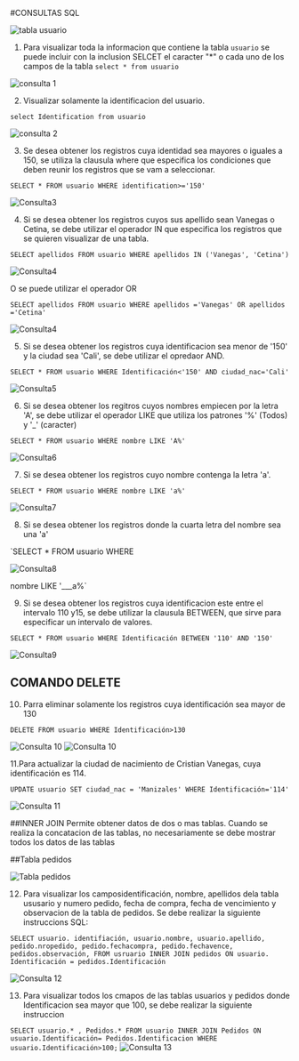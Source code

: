 #CONSULTAS SQL

![tabla usuario](img/tablausuario.png "tabla usuario")

1. Para visualizar toda la informacion que contiene la tabla `usuario` se puede incluir con la inclusion SELCET el caracter "*" o cada uno de los campos de la tabla
`select * from usuario`

![](img/imagen1.png "consulta 1")

2. Visualizar solamente la identificacion del usuario.

`select Identification from usuario`

![](img/imagen2.png "consulta 2")

3. Se desea obtener los registros cuya identidad sea mayores o iguales a 150, se utiliza la clausula where que especifica los condiciones que deben reunir los registros que se vam a seleccionar.

`SELECT * FROM usuario WHERE identification>='150'`

![Consulta3](img/imagen3.png "consulta 3 ")

4. Si se desea obtener los registros cuyos sus apellido sean Vanegas o Cetina, se debe utilizar el operador IN que especifica los registros que se quieren visualizar de una tabla.

`SELECT apellidos FROM usuario WHERE apellidos IN ('Vanegas', 'Cetina')`

![Consulta4](img/imagen4.png "consulta 4 ")

O se puede utilizar el operador OR

`SELECT apellidos FROM usuario WHERE apellidos ='Vanegas' OR apellidos ='Cetina'`

![Consulta4](img/imagen4.2.png "consulta 4 pero con OR")

5. Si se desea obtener los registros cuya identificacion sea menor de '150'  y la ciudad sea 'Cali', se debe utilizar el opredaor AND.

`SELECT * FROM usuario WHERE Identificación<'150' AND ciudad_nac='Cali'`

![Consulta5](img/imagen5.png "consulta 5")


6. Si se desea obtener los regitros cuyos nombres empiecen por la letra 'A', se debe utilizar el operador LIKE que utiliza los patrones '%' (Todos) y '_' (caracter)

`SELECT * FROM usuario WHERE nombre LIKE 'A%'`

![Consulta6](img/imagen6.png "consulta 6")


7. Si se desea obtener los registros cuyo nombre contenga la letra 'a'.

`SELECT * FROM usuario WHERE nombre LIKE 'a%'`

![Consulta7](img/imagen7.png "consulta 7")

8. Si se desea obtener los registros donde la cuarta letra del nombre sea una 'a'

`SELECT * FROM usuario WHERE 

![Consulta8](img/imagen8.png "consulta 8")

nombre LIKE '___a%`

9. Si se desea obtener los registros cuya identificacion este entre el intervalo 110 y15, se debe utilizar la clausula BETWEEN, que sirve para especificar un intervalo de valores.

`SELECT * FROM usuario WHERE Identificación BETWEEN '110' AND '150'`

![Consulta9](img/imagen9.png "consulta 9")


## COMANDO DELETE

10. Parra eliminar solamente los registros cuya identificación sea mayor de 130

`DELETE FROM usuario WHERE Identificación>130 `


![Consulta 10](img/img10.png "consulta 10")
![Consulta 10](img/img10.2.png "consulta 10")


11.Para actualizar la ciudad de nacimiento de Cristian Vanegas, cuya identificación es 114.

`UPDATE usuario SET ciudad_nac = 'Manizales' WHERE Identificación='114'`

![Consulta 11](img/img11.png "consulta 11")


##INNER JOIN 
Permite obtener datos de dos o mas tablas. Cuando se realiza la concatacion de las tablas, no necesariamente se debe mostrar todos los datos de las tablas 

##Tabla pedidos

![Tabla pedidos](img/imgtablapedidos.png "tabla pedidos")

12. Para visualizar los camposidentificación, nombre, apellidos dela tabla ususario y numero pedido, fecha de compra, fecha de vencimiento y observacion de la tabla de pedidos. Se debe realizar la siguiente instruccions SQL:

`SELECT usuario. identifiación, usuario.nombre, usuario.apellido, pedido.nropedido, pedido.fechacompra, pedido.fechavence, pedidos.observación, FROM usruario INNER JOIN pedidos ON usuario. Identificación = pedidos.Identificación`

![Consulta 12](img/img12.png "consulta 12")

13. Para visualizar todos los cmapos de las tablas usuarios y pedidos donde Identificacion sea mayor que 100, se debe realizar la siguiente instruccion

`SELECT usuario.* , Pedidos.* FROM usuario INNER JOIN Pedidos ON usuario.Identificación= Pedidos.Identificacion WHERE usuario.Identificación>100;`
![Consulta 13](img/img13.png "Consulta 13")
